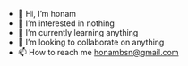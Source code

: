 - 👋 Hi, I’m honam
- 👀 I’m interested in nothing
- 🌱 I’m currently learning anything
- 💞️ I’m looking to collaborate on anything
- 📫 How to reach me honambsn@gmail.com

<!---
honambsn/honambsn is a ✨ special ✨ repository because its `README.md` (this file) appears on your GitHub profile.
You can click the Preview link to take a look at your changes.
--->
